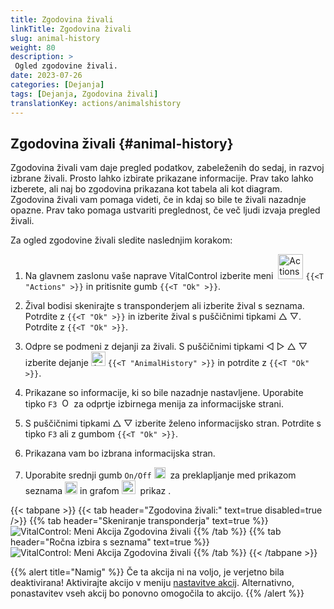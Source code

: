 ```yaml
---
title: Zgodovina živali
linkTitle: Zgodovina živali
slug: animal-history
weight: 80
description: >
 Ogled zgodovine živali.
date: 2023-07-26
categories: [Dejanja]
tags: [Dejanja, Zgodovina živali]
translationKey: actions/animalshistory
---
```


## Zgodovina živali {#animal-history}

Zgodovina živali vam daje pregled podatkov, zabeleženih do sedaj, in razvoj izbrane živali. Prosto lahko izbirate prikazane informacije. Prav tako lahko izberete, ali naj bo zgodovina prikazana kot tabela ali kot diagram. Zgodovina živali vam pomaga videti, če in kdaj so bile te živali nazadnje opazne. Prav tako pomaga ustvariti preglednost, če več ljudi izvaja pregled živali.

Za ogled zgodovine živali sledite naslednjim korakom:

1. Na glavnem zaslonu vaše naprave VitalControl izberite meni &nbsp;<img src="/icons/actions.svg" width="40" align="bottom" alt="Actions" />  `{{<T "Actions" >}}` in pritisnite gumb `{{<T "Ok" >}}`.

2. Žival bodisi skenirajte s transponderjem ali izberite žival s seznama. Potrdite z `{{<T "Ok" >}}` in izberite žival s puščičnimi tipkami △ ▽. Potrdite z `{{<T "Ok" >}}`.

3. Odpre se podmeni z dejanji za živali. S puščičnimi tipkami ◁ ▷ △ ▽ izberite dejanje <img src="/icons/actions/history.svg" width="23" align="bottom" alt="Animal history" /> `{{<T "AnimalHistory" >}}` in potrdite z `{{<T "Ok" >}}`.

4. Prikazane so informacije, ki so bile nazadnje nastavljene. Uporabite tipko `F3` &nbsp;<img src="/icons/footer/open-popup.svg" width="15" align="bottom" alt="Open popup" /> za odprtje izbirnega menija za informacijske strani.

5. S puščičnimi tipkami △ ▽ izberite želeno informacijsko stran. Potrdite s tipko `F3` ali z gumbom `{{<T "Ok" >}}`.

6. Prikazana vam bo izbrana informacijska stran.

7. Uporabite srednji gumb `On/Off` <img src="/icons/footer/on-off.svg" width="18" align="bottom" alt="On/Off button" />&nbsp; za preklapljanje med prikazom seznama <img src="/icons/footer/list.svg" width="20" align="bottom" alt="Liste display" /> in grafom <img src="/icons/footer/chart.svg" width="22" align="bottom" alt="Chart display" />&nbsp; prikaz .

{{< tabpane >}}
{{< tab header="Zgodovina živali:" text=true disabled=true />}}
{{% tab header="Skeniranje transponderja" text=true %}}
![VitalControl: Meni Akcija Zgodovina živali](../images/animalhistory-scan.png "Zgodovina živali")
{{% /tab %}}
{{% tab header="Ročna izbira s seznama" text=true %}}
![VitalControl: Meni Akcija Zgodovina živali](../images/animalhistory.png "Zgodovina živali")
{{% /tab %}}
{{< /tabpane >}}

{{% alert title="Namig" %}}
Če ta akcija ni na voljo, je verjetno bila deaktivirana! Aktivirajte akcijo v meniju [nastavitve akcij](../setting/). Alternativno, ponastavitev vseh akcij bo ponovno omogočila to akcijo.
{{% /alert %}}
